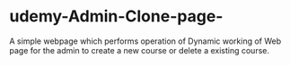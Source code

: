 # udemy-Admin-Clone-page-
A simple webpage which performs operation of  Dynamic working of Web page for the admin to create a new course or delete a existing course.
